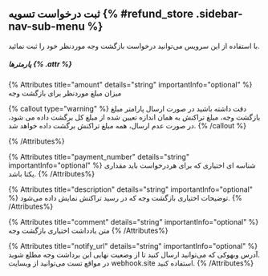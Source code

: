 ##  ثبت درخواست تسویه {% #refund_store .sidebar-nav-sub-menu %}

با استفاده از این سرویس می‌توانید درخواست بازگشت وجه موردنظر خود را ثبت نمائید. 
##### پارمترها {% .attr %}

{% Attributes title="amount" details="string" importantInfo="optional" %}
میزان مبلغ موردنظر برای بازگشت وجه

{% callout type="warning" %}
دقت داشته باشید در صورت ارسال پارامتر مبلغ بازگشت وجه، مبلغ تراکنش به همان اندازه تعیین شده از مبلغ کل برگشت داده می شود، در صورت عدم ارسال، همه مبلغ تراکنش برگشت داده خواهد شد. 
{% /callout %}

{% /Attributes%}

{% Attributes title="payment_number" details="string" importantInfo="optional" %}
شناسه ای اختیاری که برای هردرخواست باید مقداری یکتا باشد.
  {% /Attributes%}

{% Attributes title="description" details="string" importantInfo="optional" %}
توضیحات اختیاری بازگشت وجه که در رسید تراکنش نمایش داده می‌شود.
{% /Attributes%}

{% Attributes title="comment" details="string" importantInfo="optional" %}
متن یادداشت اختیاری بازگشت وجه
{% /Attributes%}

{% Attributes title="notify_url" details="string" importantInfo="optional" %}
آدرس وبهوکی که می‌توانید ارسال کنید تا از وضعیت نهایی این برداشت وجه مطلع شوید. \
در مواقع تست می‌توانید از وبسایت webhook.site استفاده کنید.
  {% /Attributes%}
